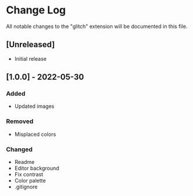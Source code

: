 # Change Log

All notable changes to the "glitch" extension will be documented in this file.

## [Unreleased]

- Initial release

## [1.0.0] - 2022-05-30
### Added
- Updated images

### Removed
- Misplaced colors

### Changed
- Readme
- Editor background
- Fix contrast
- Color palette
- .gitignore